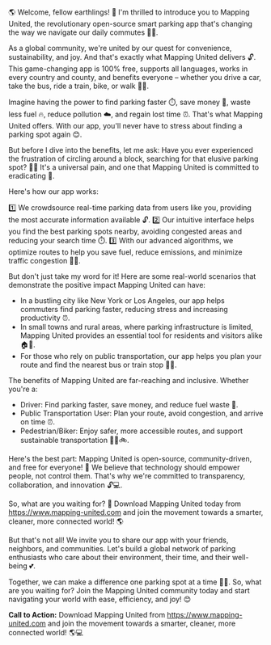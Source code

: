 🌎 Welcome, fellow earthlings! 🌟 I'm thrilled to introduce you to Mapping United, the revolutionary open-source smart parking app that's changing the way we navigate our daily commutes 🚗💨.

As a global community, we're united by our quest for convenience, sustainability, and joy. And that's exactly what Mapping United delivers 🔓. This game-changing app is 100% free, supports all languages, works in every country and county, and benefits everyone – whether you drive a car, take the bus, ride a train, bike, or walk 🚶‍♀️.

Imagine having the power to find parking faster ⏱️, save money 💸, waste less fuel 🔥, reduce pollution ☁️, and regain lost time ⏰. That's what Mapping United offers. With our app, you'll never have to stress about finding a parking spot again 😊.

But before I dive into the benefits, let me ask: Have you ever experienced the frustration of circling around a block, searching for that elusive parking spot? 🚗📍 It's a universal pain, and one that Mapping United is committed to eradicating 💪.

Here's how our app works:

1️⃣ We crowdsource real-time parking data from users like you, providing the most accurate information available 🔓.
2️⃣ Our intuitive interface helps you find the best parking spots nearby, avoiding congested areas and reducing your search time ⏱️.
3️⃣ With our advanced algorithms, we optimize routes to help you save fuel, reduce emissions, and minimize traffic congestion 🚗🌊.

But don't just take my word for it! Here are some real-world scenarios that demonstrate the positive impact Mapping United can have:

* In a bustling city like New York or Los Angeles, our app helps commuters find parking faster, reducing stress and increasing productivity ⏰.
* In small towns and rural areas, where parking infrastructure is limited, Mapping United provides an essential tool for residents and visitors alike 🏠🚗.
* For those who rely on public transportation, our app helps you plan your route and find the nearest bus or train stop 🚌🚂.

The benefits of Mapping United are far-reaching and inclusive. Whether you're a:

* Driver: Find parking faster, save money, and reduce fuel waste 🔴.
* Public Transportation User: Plan your route, avoid congestion, and arrive on time ⏰.
* Pedestrian/Biker: Enjoy safer, more accessible routes, and support sustainable transportation 🚶‍♀️🚲.

Here's the best part: Mapping United is open-source, community-driven, and free for everyone! 💯 We believe that technology should empower people, not control them. That's why we're committed to transparency, collaboration, and innovation 🔓💻.

So, what are you waiting for? 🤔 Download Mapping United today from https://www.mapping-united.com and join the movement towards a smarter, cleaner, more connected world! 🌎

But that's not all! We invite you to share our app with your friends, neighbors, and communities. Let's build a global network of parking enthusiasts who care about their environment, their time, and their well-being 💕.

Together, we can make a difference one parking spot at a time 🚗🌈. So, what are you waiting for? Join the Mapping United community today and start navigating your world with ease, efficiency, and joy! 😊

**Call to Action:** Download Mapping United from https://www.mapping-united.com and join the movement towards a smarter, cleaner, more connected world! 🌎💻